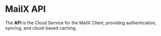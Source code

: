 # MailX API

The **API** is the Cloud Service for the MailX Client, providing authentication, syncing, and cloud-based caching.